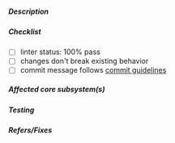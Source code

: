<!--
  Thank you for your pull request. Please provide a description above and review
  the requirements below.

  Contributors guide: https://github.com/gitcoinco/web/blob/contributing/CONTRIBUTING.md
-->

##### Description

<!-- A description on what this PR aims to solve -->

##### Checklist

<!-- Remove items that do not apply. For completed items, change [ ] to [x]. -->

- [ ] linter status: 100% pass
- [ ] changes don't break existing behavior
- [ ] commit message follows [commit guidelines](https://github.com/gitcoinco/web/blob/master/docs/CONTRIBUTING.md#step-4-commit)

##### Affected core subsystem(s)

<!-- Provide affected core subsystem(s) (like doc, ui, crypto, etc). -->

##### Testing

<!-- Why should the PR reviewer trust that this change doesn't break anything? How have you tested this change? -->

##### Refers/Fixes

<!--
  Link to an issue if applicable. For example:
  If your PR fixes an issue  -> Fixes: #102
  If your PR refers an issue -> Refs: #101
-->
